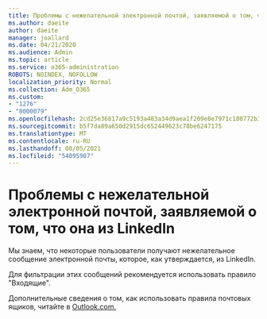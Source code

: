 ```yaml
---
title: Проблемы с нежелательной электронной почтой, заявляемой о том, что она из LinkedIn
ms.author: daeite
author: daeite
manager: joallard
ms.date: 04/21/2020
ms.audience: Admin
ms.topic: article
ms.service: o365-administration
ROBOTS: NOINDEX, NOFOLLOW
localization_priority: Normal
ms.collection: Adm_O365
ms.custom:
- "1276"
- "8000079"
ms.openlocfilehash: 2cd25e36817a9c5193a483a34d9aea1f209e8e7971c180772b32a9552ee67222
ms.sourcegitcommit: b5f7da89a650d2915dc652449623c78be6247175
ms.translationtype: MT
ms.contentlocale: ru-RU
ms.lasthandoff: 08/05/2021
ms.locfileid: "54095987"
---
```

# <a name="issues-with-junk-email-claiming-to-be-from-linkedin"></a>Проблемы с нежелательной электронной почтой, заявляемой о том, что она из LinkedIn

Мы знаем, что некоторые пользователи получают нежелательное сообщение электронной почты, которое, как утверждается, из LinkedIn.

Для фильтрации этих сообщений рекомендуется использовать правило "Входящие".

Дополнительные сведения о том, как использовать правила почтовых ящиков, читайте в [Outlook.com.](https://support.office.com/article/4b094371-a5d7-49bd-8b1b-4e4896a7cc5d?wt.mc_id=Office_Outlook_com_Alchemy)